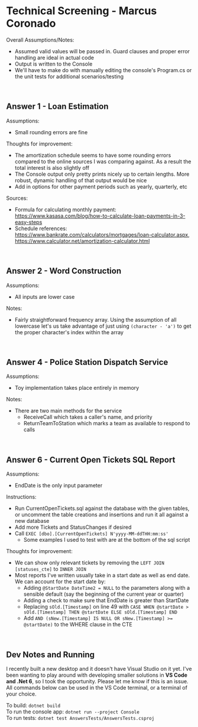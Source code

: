 # Technical Screening - Marcus Coronado

Overall Assumptions/Notes:
- Assumed valid values will be passed in. Guard clauses and proper error handling are ideal in actual code
- Output is written to the Console
- We'll have to make do with manually editing the console's Program.cs or the unit tests for additional scenarios/testing

<br>

## Answer 1 - Loan Estimation

Assumptions:
- Small rounding errors are fine

Thoughts for improvement:
- The amortization schedule seems to have some rounding errors compared to the online sources I was comparing against. As a result the total interest is also slightly off
- The Console output only pretty prints nicely up to certain lengths. More robust, dynamic handling of that output would be nice
- Add in options for other payment periods such as yearly, quarterly, etc

Sources:
- Formula for calculating monthly payment: https://www.kasasa.com/blog/how-to-calculate-loan-payments-in-3-easy-steps
- Schedule references: https://www.bankrate.com/calculators/mortgages/loan-calculator.aspx, https://www.calculator.net/amortization-calculator.html

<br>

## Answer 2 - Word Construction

Assumptions:
- All inputs are lower case

Notes:
- Fairly straightforward frequency array. Using the assumption of all lowercase let's us take advantage of just using `(character - 'a')` to get the proper character's index within the array

<br>

## Answer 4 - Police Station Dispatch Service

Assumptions:
- Toy implementation takes place entirely in memory

Notes:
- There are two main methods for the service
  - ReceiveCall which takes a caller's name, and priority
  - ReturnTeamToStation which marks a team as available to respond to calls

<br>

## Answer 6 - Current Open Tickets SQL Report

Assumptions:
- EndDate is the only input parameter

Instructions:
- Run CurrentOpenTickets.sql against the database with the given tables, or uncomment the table creations and insertions and run it all against a new database
- Add more Tickets and StatusChanges if desired
- Call `EXEC [dbo].[CurrentOpenTickets] N'yyyy-MM-ddTHH:mm:ss'`
  - Some examples I used to test with are at the bottom of the sql script

Thoughts for improvement:  
- We can show only relevant tickets by removing the `LEFT JOIN [statuses_cte]` to `INNER JOIN`
- Most reports I've written usually take in a start date as well as end date. We can account for the start date by:
  - Adding `@StartDate DateTime2 = NULL` to the parameters along with a sensible default (say the beginning of the current year or quarter)
  - Adding a check to make sure that EndDate is greater than StartDate
  - Replacing `sOld.[Timestamp]` on line 49 with `CASE WHEN @startDate > sOld.[Timestamp] THEN @startDate ELSE sOld.[Timestamp] END`
  - Add `AND (sNew.[Timestamp] IS NULL OR sNew.[Timestamp] >= @startDate)` to the WHERE clause in the CTE

<br>

## Dev Notes and Running

I recently built a new desktop and it doesn't have Visual Studio on it yet. I've been wanting to play around with developing smaller solutions in **VS Code and .Net 6**, so I took the opportunity. Please let me know if this is an issue. All commands below can be used in the VS Code terminal, or a terminal of your choice.

To build: `dotnet build`  
To run the console app: `dotnet run --project Console`  
To run tests: `dotnet test AnswersTests/AnswersTests.csproj`